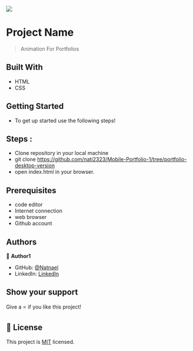 ![](https://img.shields.io/badge/Microverse-blueviolet)

# Project Name

> Animation For Portfolios


## Built With

- HTML
- CSS

## Getting Started
 - To get up started use the following steps!

## Steps :

- Clone repository in your local machine
- git clone https://github.com/nati2323/Mobile-Portfolio-1/tree/portfolio-desktop-version
- open index.html in your browser.

## Prerequisites

- code editor
- Internet connection
- web browser
- Github account

## Authors

👤 **Author1**

- GitHub: [@Natnael](https://github.com/nati2323)
- LinkedIn: [LinkedIn](https://www.linkedin.com/in/natnael-amare-b5844510a/)

## Show your support

Give a ⭐️ if you like this project!

## 📝 License

This project is [MIT](./MIT.md) licensed.
